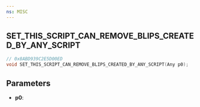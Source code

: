 ```yaml
---
ns: MISC
---
```

## SET_THIS_SCRIPT_CAN_REMOVE_BLIPS_CREATED_BY_ANY_SCRIPT

```c
// 0x8ABD939C2E5D00ED
void SET_THIS_SCRIPT_CAN_REMOVE_BLIPS_CREATED_BY_ANY_SCRIPT(Any p0);
```

## Parameters
* **p0**:
